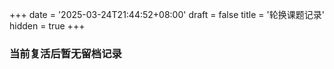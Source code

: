 +++
date = '2025-03-24T21:44:52+08:00'
draft = false
title = '轮换课题记录'
hidden = true
+++
### 当前复活后暂无留档记录
